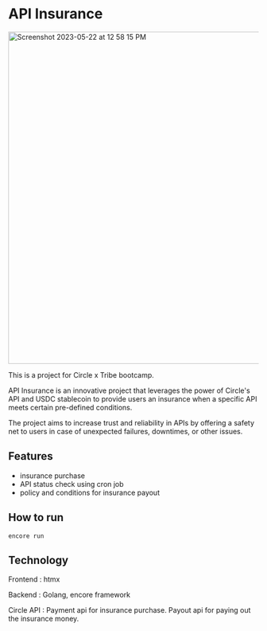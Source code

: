 # API Insurance

<img width="667" alt="Screenshot 2023-05-22 at 12 58 15 PM" src="https://github.com/jaysujae/api-insurance/assets/11971996/2b873622-46f7-48ff-bf35-588db9f043db">

This is a project for Circle x Tribe bootcamp.

API Insurance is an innovative project that leverages the power of Circle's API and USDC stablecoin to provide users an insurance when a specific API meets certain pre-defined conditions. 

The project aims to increase trust and reliability in APIs by offering a safety net to users in case of unexpected failures, downtimes, or other issues.

## Features

- insurance purchase
- API status check using cron job
- policy and conditions for insurance payout

## How to run

` encore run `

## Technology

Frontend : htmx

Backend : Golang, encore framework

Circle API : Payment api for insurance purchase. Payout api for paying out the insurance money.



